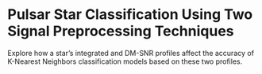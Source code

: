 # Pulsar Star Classification Using Two Signal Preprocessing Techniques
Explore how a star’s integrated and DM-SNR profiles affect the accuracy of K-Nearest Neighbors classification models based on these two profiles.
